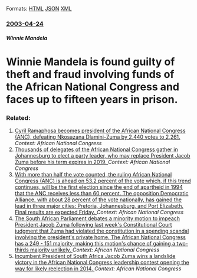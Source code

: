 
Formats: [HTML](/news/2003/04/24/winnie-mandela-is-found-guilty-of-theft-and-fraud-involving-funds-of-the-african-national-congress-and-faces-up-to-fifteen-years-in-prison.html)  [JSON](/news/2003/04/24/winnie-mandela-is-found-guilty-of-theft-and-fraud-involving-funds-of-the-african-national-congress-and-faces-up-to-fifteen-years-in-prison.json)  [XML](/news/2003/04/24/winnie-mandela-is-found-guilty-of-theft-and-fraud-involving-funds-of-the-african-national-congress-and-faces-up-to-fifteen-years-in-prison.xml)  

### [2003-04-24](/news/2003/04/24/index.md)

##### Winnie Mandela
#  Winnie Mandela is found guilty of theft and fraud involving funds of the African National Congress and faces up to fifteen years in prison.




### Related:

1. [Cyril Ramaphosa becomes president of the African National Congress (ANC), defeating Nkosazana Dlamini-Zuma by 2,440 votes to 2,261. ](/news/2017/12/18/cyril-ramaphosa-becomes-president-of-the-african-national-congress-anc-defeating-nkosazana-dlamini-zuma-by-2-440-votes-to-2-261.md) _Context: African National Congress_
2. [Thousands of delegates of the African National Congress gather in Johannesburg to elect a party leader, who may replace President Jacob Zuma before his term expires in 2019. ](/news/2017/12/16/thousands-of-delegates-of-the-african-national-congress-gather-in-johannesburg-to-elect-a-party-leader-who-may-replace-president-jacob-zuma.md) _Context: African National Congress_
3. [With more than half the vote counted, the ruling African National Congress (ANC) is ahead on 53.2 percent of the vote which, if this trend continues, will be the first election since the end of apartheid in 1994 that the ANC receives less than 60 percent. The opposition Democratic Alliance, with about 28 percent of the vote nationally, has gained the lead in three major cities: Pretoria, Johannesburg, and Port Elizabeth. Final results are expected Friday. ](/news/2016/08/4/with-more-than-half-the-vote-counted-the-ruling-african-national-congress-anc-is-ahead-on-53-2-percent-of-the-vote-which-if-this-trend-c.md) _Context: African National Congress_
4. [The South African Parliament debates a minority motion to impeach President Jacob Zuma following last week's Constitutional Court judgment that Zuma had violated the constitution in a spending scandal involving the president's private home. The African National Congress has a 249 - 151 majority, making this motion's chance of gaining a two-thirds majority unlikely. ](/news/2016/04/5/the-south-african-parliament-debates-a-minority-motion-to-impeach-president-jacob-zuma-following-last-week-s-constitutional-court-judgment-t.md) _Context: African National Congress_
5. [Incumbent President of South Africa Jacob Zuma wins a landslide victory in the African National Congress leadership contest opening the way for likely reelection in 2014. ](/news/2012/12/18/incumbent-president-of-south-africa-jacob-zuma-wins-a-landslide-victory-in-the-african-national-congress-leadership-contest-opening-the-way.md) _Context: African National Congress_
